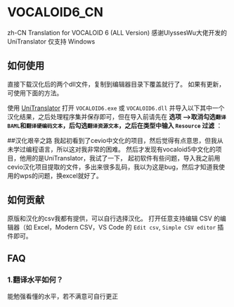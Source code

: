 # VOCALOID6_CN
zh-CN Translation for VOCALOID 6 (ALL Version)
感谢UlyssesWu大佬开发的UniTranslator
仅支持 Windows

## 如何使用
直接下载汉化后的两个dll文件，复制到编辑器目录下覆盖就行了。
如果有更新，可使用下面的方法。

使用 [UniTranslator](https://github.com/UlyssesWu/BAML-Translator/releases) 打开 `VOCALOID6.exe` 或 `VOCALOID6.dll` 并导入以下其中一个汉化结果，之后处理程序集并保存即可，但在导入前请先在 **选项 -->取消勾选`翻译 BAML`和`翻译硬编码文本`，后勾选`翻译资源文本`，之后在类型中输入 `Resource` 过滤** ：

##汉化艰辛之路
我起初看到了cevio中文化的项目，然后觉得有点意思，但我从未学过编程语言，所以这对我非常的困难。
然后才发现有vocaloid5中文化的项目，他用的是UniTranslator，我试了一下，
起初软件有些问题，导入我之前用cevio汉化项目提取的文件，多出来很多乱码，我以为这是bug，然后才知道我使用的wps的问题，换excel就好了。

## 如何贡献
原版和汉化的csv我都有提供，可以自行选择汉化。
打开任意支持编辑 CSV 的编辑器（如 Excel，Modern CSV，VS Code 的 `Edit csv`, `Simple CSV editor` 插件即可。

## FAQ

### 1.翻译水平如何？

能勉强看懂的水平，若不满意可自行更正
